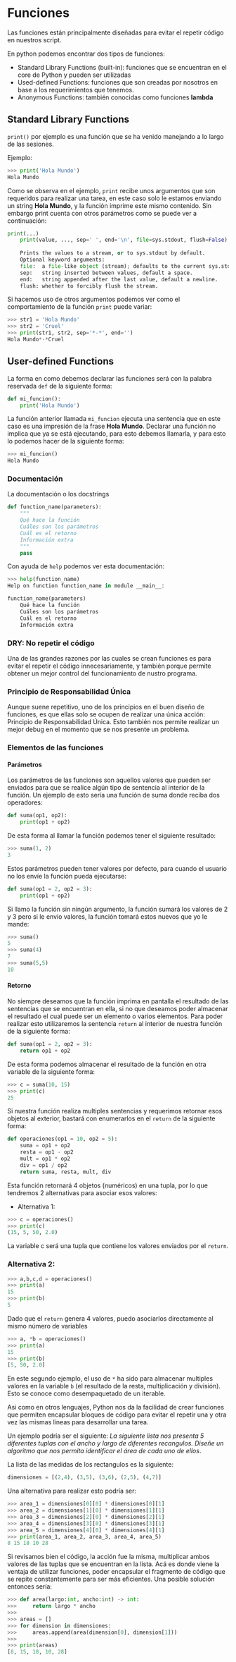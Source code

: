 # Funciones

Las funciones están principalmente diseñadas para evitar el repetir código en
nuestros script.

En python podemos encontrar dos tipos de funciones:
- Standard Library Functions (built-in): funciones que se encuentran en el core
de Python y pueden ser utilizadas
- Used-defined Functions: funciones que son creadas por nosotros en base a los
requerimientos que tenemos.
- Anonymous Functions: también conocidas como funciones **lambda**

## Standard Library Functions

`print()` por ejemplo es una función que se ha venido manejando a lo largo de
las sesiones.

Ejemplo:

```python
>>> print('Hola Mundo')
Hola Mundo
```

Como se observa en el ejemplo, `print` recibe unos argumentos que son requeridos
para realizar una tarea, en este caso solo le estamos enviando un string **Hola
Mundo**, y la función imprime este mismo contenido. Sin embargo print cuenta con
otros parámetros como se puede ver a continuación:

```python
print(...)
    print(value, ..., sep=' ', end='\n', file=sys.stdout, flush=False)
    
    Prints the values to a stream, or to sys.stdout by default.
    Optional keyword arguments:
    file:  a file-like object (stream); defaults to the current sys.stdout.
    sep:   string inserted between values, default a space.
    end:   string appended after the last value, default a newline.
    flush: whether to forcibly flush the stream.
```

Si hacemos uso de otros argumentos podemos ver como el comportamiento de la
función `print` puede variar:

```python
>>> str1 = 'Hola Mundo'
>>> str2 = 'Cruel'
>>> print(str1, str2, sep='*-*', end='')
Hola Mundo*-*Cruel
```


## User-defined Functions
La forma en como debemos declarar las funciones será con la palabra reservada
`def` de la siguiente forma:

```python
def mi_funcion():
    print('Hola Mundo')
```

La función anterior llamada `mi_funcion` ejecuta una sentencia que en este caso
es una impresión de la frase **Hola Mundo**. Declarar una función no implica que
ya se está ejecutando, para esto debemos llamarla, y para esto lo podemos hacer
de la siguiente forma:

```python
>>> mi_funcion()
Hola Mundo
```

### Documentación

La documentación o los docstrings

```python
def function_name(parameters):
    """
    Qué hace la función
    Cuáles son los parámetros
    Cuál es el retorno
    Información extra
    """
    pass
```

Con ayuda de `help` podemos ver esta documentación:

```python
>>> help(function_name)
Help on function function_name in module __main__:

function_name(parameters)
    Qué hace la función
    Cuáles son los parámetros
    Cuál es el retorno
    Información extra
```

### DRY: No repetir el código

Una de las grandes razones por las cuales se crean funciones es para evitar el
repetir el código innecesariamente, y también porque permite obtener un mejor
control del funcionamiento de nustro programa.

### Principio de Responsabilidad Única

Aunque suene repetitivo, uno de los principios en el buen diseño de funciones,
es que ellas solo se ocupen de realizar una única acción: Principio de
Responsabilidad Única. Esto también nos permite realizar un mejor debug en el
momento que se nos presente un problema.

### Elementos de las funciones

#### Parámetros
Los parámetros de las funciones son aquellos valores que pueden ser enviados
para que se realice algún tipo de sentencia al interior de la función. Un ejemplo
de esto sería una función de suma donde reciba dos operadores:

```python
def suma(op1, op2):
    print(op1 + op2)
```

De esta forma al llamar la función podemos tener el siguiente resultado:

```python
>>> suma(1, 2)
3
```

Estos parámetros pueden tener valores por defecto, para cuando el usuario no los
envíe la función pueda ejecutarse:

```python
def suma(op1 = 2, op2 = 3):
    print(op1 + op2)
```

Si llamo la función sin ningún argumento, la función sumará los valores de 2 y 3
pero si le envío valores, la función tomará estos nuevos que yo le mande:

```python
>>> suma()
5
>>> suma(4)
7
>>> suma(5,5)
10
```

#### Retorno
No siempre deseamos que la función imprima en pantalla el resultado de las
sentencias que se encuentran en ella, si no que deseamos poder almacenar el
resultado el cual puede ser un elemento o varios elementos. Para poder realizar
esto utilizaremos la sentencia `return` al interior de nuestra función de la
siguiente forma:

```python
def suma(op1 = 2, op2 = 3):
    return op1 + op2
```

De esta forma podemos almacenar el resultado de la función en otra variable de
la siguiente forma:

```python
>>> c = suma(10, 15)
>>> print(c)
25
```

Si nuestra función realiza multiples sentencias y requerimos retornar esos
objetos al exterior, bastará con enumerarlos en el `return` de la siguiente
forma:

```python
def operaciones(op1 = 10, op2 = 5):
    suma = op1 + op2
    resta = op1 - op2
    mult = op1 * op2
    div = op1 / op2
    return suma, resta, mult, div
```

Esta función retornará 4 objetos (numéricos) en una tupla, por lo que tendremos
2 alternativas para asociar esos valores:

- Alternativa 1:

```python
>>> c = operaciones()
>>> print(c)
(15, 5, 50, 2.0)
```
La variable c será una tupla que contiene los valores enviados por el `return`.

### Alternativa 2:

```python
>>> a,b,c,d = operaciones()
>>> print(a)
15
>>> print(b)
5
```

Dado que el `return` genera 4 valores, puedo asociarlos directamente al mismo
número de variables

```python
>>> a, *b = operaciones()
>>> print(a)
15
>>> print(b)
[5, 50, 2.0]
```

En este segundo ejemplo, el uso de `*` ha sido para almacenar multiples valores
en la variable `b` (el resultado de la resta, multiplicación y división). Esto
se conoce como desempaquetado de un iterable.



Asi como en otros lenguajes, Python nos da la facilidad de crear funciones que
permiten encapsular bloques de código para evitar el repetir una y otra vez las
mismas lineas para desarrollar una tarea. 

Un ejemplo podría ser el siguiente: *La siguiente lista nos presenta 5 diferentes
tuplas con el ancho y largo de diferentes recangulos. Diseñe un algoritmo que
nos permita identificar el área de cada uno de ellos*.

La lista de las medidas de los rectangulos es la siguiente:

```python
dimensiones = [(2,4), (3,5), (3,6), (2,5), (4,7)]
```

Una alternativa para realizar esto podría ser:

```python
>>> area_1 = dimensiones[0][0] * dimensiones[0][1]
>>> area_2 = dimensiones[1][0] * dimensiones[1][1]
>>> area_3 = dimensiones[2][0] * dimensiones[2][1]
>>> area_4 = dimensiones[3][0] * dimensiones[3][1]
>>> area_5 = dimensiones[4][0] * dimensiones[4][1]
>>> print(area_1, area_2, area_3, area_4, area_5)
8 15 18 10 28
```

Si revisamos bien el código, la acción fue la misma, multiplicar ambos valores
de las tuplas que se encuentran en la lista. Acá es donde viene la ventaja de
utilizar funciones, poder encapsular el fragmento de código que se repite
constantemente para ser más eficientes. Una posible solución entonces sería:

```python
>>> def area(largo:int, ancho:int) -> int:
>>>     return largo * ancho
>>> 
>>> areas = []
>>> for dimension in dimensiones:
>>>     areas.append(area(dimension[0], dimension[1]))
>>> 
>>> print(areas)
[8, 15, 18, 10, 28]
```